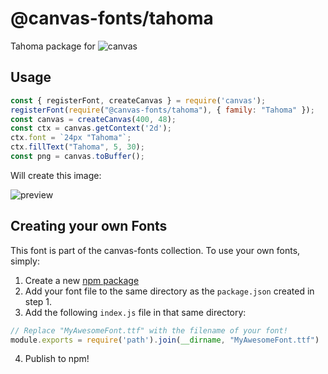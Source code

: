 @canvas-fonts/tahoma
====

Tahoma package for ![canvas](https://npmjs.org/package/canvas)

## Usage

```js
const { registerFont, createCanvas } = require('canvas');
registerFont(require("@canvas-fonts/tahoma"), { family: "Tahoma" });
const canvas = createCanvas(400, 48);
const ctx = canvas.getContext('2d');
ctx.font = `24px "Tahoma"`;
ctx.fillText("Tahoma", 5, 30);
const png = canvas.toBuffer();
```

Will create this image:

![preview](https://github.com/retrohacker/canvas-fonts/raw/master/previews/tahoma.png)

## Creating your own Fonts

This font is part of the canvas-fonts collection. To use your own fonts, simply:

1. Create a new [npm package](https://docs.npmjs.com/creating-node-js-modules)
2. Add your font file to the same directory as the `package.json` created in step 1.
3. Add the following `index.js` file in that same directory:

```js
// Replace "MyAwesomeFont.ttf" with the filename of your font!
module.exports = require('path').join(__dirname, "MyAwesomeFont.ttf")
```

4. Publish to npm!